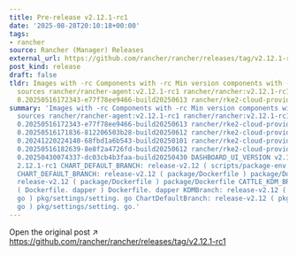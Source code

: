 ```yaml
---
title: Pre-release v2.12.1-rc1
date: '2025-08-28T20:10:18+00:00'
tags:
- rancher
source: Rancher (Manager) Releases
external_url: https://github.com/rancher/rancher/releases/tag/v2.12.1-rc1
post_kind: release
draft: false
tldr: Images with -rc Components with -rc Min version components with -rc Chart/KDM
  sources rancher/rancher-agent:v2.12.1-rc1 rancher/rancher:v2.12.1-rc1 rancher/rke2-cloud-provider:v1.30.13-rc1.
  0.20250516172343-e77f78ee9466-build20250613 rancher/rke2-cloud-provider:v1.31.9-rc1.
summary: 'Images with -rc Components with -rc Min version components with -rc Chart/KDM
  sources rancher/rancher-agent:v2.12.1-rc1 rancher/rancher:v2.12.1-rc1 rancher/rke2-cloud-provider:v1.30.13-rc1.
  0.20250516172343-e77f78ee9466-build20250613 rancher/rke2-cloud-provider:v1.31.9-rc1.
  0.20250516171836-812206503b28-build20250612 rancher/rke2-cloud-provider:v1.32.0-rc3.
  0.20241220224140-68fbd1a6b543-build20250101 rancher/rke2-cloud-provider:v1.32.5-rc1.
  0.20250516182639-8e8f2a4726fd-build20250612 rancher/rke2-cloud-provider:v1.33.0-rc1.
  0.20250430074337-dc03cb4b3faa-build20250430 DASHBOARD_UI_VERSION v2.12.1-rc1 UI_VERSION
  2.12.1-rc1 CHART_DEFAULT_BRANCH: release-v2.12 ( scripts/package-env ) scripts/package-env
  CHART_DEFAULT_BRANCH: release-v2.12 ( package/Dockerfile ) package/Dockerfile CATTLE_KDM_BRANCH:
  release-v2.12 ( package/Dockerfile ) package/Dockerfile CATTLE_KDM_BRANCH: release-v2.12
  ( Dockerfile. dapper ) Dockerfile. dapper KDMBranch: release-v2.12 ( pkg/settings/setting.
  go ) pkg/settings/setting. go ChartDefaultBranch: release-v2.12 ( pkg/settings/setting.
  go ) pkg/settings/setting. go.'
---
```

Open the original post ↗ https://github.com/rancher/rancher/releases/tag/v2.12.1-rc1
